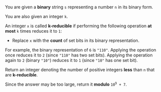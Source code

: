 You are given a **binary** string `s` representing a number `n` in its binary form.

You are also given an integer `k`.

An integer `x` is called **k-reducible** if performing the following operation **at most** `k` times reduces it to `1`:

- Replace `x` with the **count** of set bits in its binary representation.

For example, the binary representation of `6` is `"110"`. Applying the operation once reduces it to `2` (since `"110"` has two set bits). Applying the operation again to `2` (binary `"10"`) reduces it to `1` (since `"10"` has one set bit).

Return an integer denoting the number of positive integers **less** than `n` that are **k-reducible**.

Since the answer may be too large, return it **modulo** <code>10<sup>9</sup> + 7</code>.